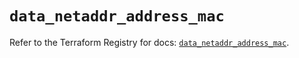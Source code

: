 # `data_netaddr_address_mac`

Refer to the Terraform Registry for docs: [`data_netaddr_address_mac`](https://registry.terraform.io/providers/ferlab-ste-justine/netaddr/0.5.1/docs/data-sources/address_mac).
